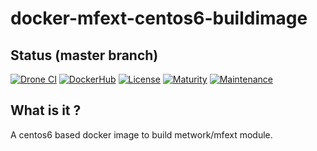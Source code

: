 # docker-mfext-centos6-buildimage

## Status (master branch)

[![Drone CI](http://51.38.41.227:8000/api/badges/metwork-framework/docker-mfext-centos6-buildimage/status.svg)](http://51.38.41.227:8000/metwork-framework/docker-mfext-centos6-buildimage)
[![DockerHub](https://github.com/metwork-framework/resources/blob/master/badges/dockerhub_link.svg)](https://hub.docker.com/r/metwork/mfext-centos6-buildimage/)
[![License](https://github.com/metwork-framework/resources/blob/master/badges/bsd.svg)]()
[![Maturity](https://github.com/metwork-framework/resources/blob/master/badges/beta.svg)]()
[![Maintenance](https://github.com/metwork-framework/resources/blob/master/badges/maintained.svg)]()

## What is it ?

A centos6 based docker image to build metwork/mfext module.
